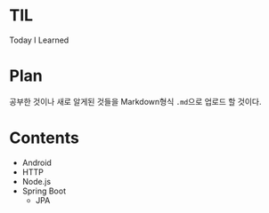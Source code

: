 
# TIL
Today I Learned

# Plan
공부한 것이나 새로 알게된 것들을 Markdown형식 ```.md```으로 업로드 할 것이다.

# Contents
- Android
- HTTP
- Node.js
- Spring Boot
  - JPA
